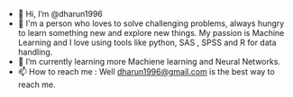 - 👋 Hi, I’m @dharun1996
- 👀 I'm a person who loves to solve challenging problems, always hungry to learn something new and explore
new things. My passion is Machine Learning and I love using tools like python, SAS , SPSS and R for data
handling.
- 🌱 I’m currently learning more Machiene learning and Neural Networks.
- 📫 How to reach me : Well dharun1996@gmail.com is the best way to reach me.

<!---
dharun1996/dharun1996 is a ✨ special ✨ repository because its `README.md` (this file) appears on your GitHub profile.
You can click the Preview link to take a look at your changes.
--->
